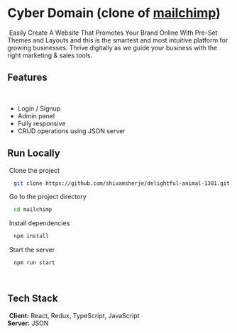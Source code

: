 # Cyber Domain (clone of [mailchimp](https://mailchimp.com/))
​
Easily Create A Website That Promotes Your Brand Online With Pre-Set Themes and Layouts and this is the smartest and most intuitive platform for growing businesses. Thrive digitally as we guide your business with the right marketing & sales tools.
​
​
## Features
​
- Login / Signup
- Admin panel
- Fully responsive
- CRUD operations using JSON server
​
​
​
## Run Locally
​
Clone the project
​
```bash
  git clone https://github.com/shivamsherje/delightful-animal-1301.git
```
​
Go to the project directory
​
```bash
  cd mailchimp
```
​
Install dependencies
​
```bash
  npm install
```
​
Start the server
​
```bash
  npm run start
```
​
​
## Tech Stack
​
**Client:** React, Redux, TypeScript, JavaScript
<br>
**Server:** JSON
